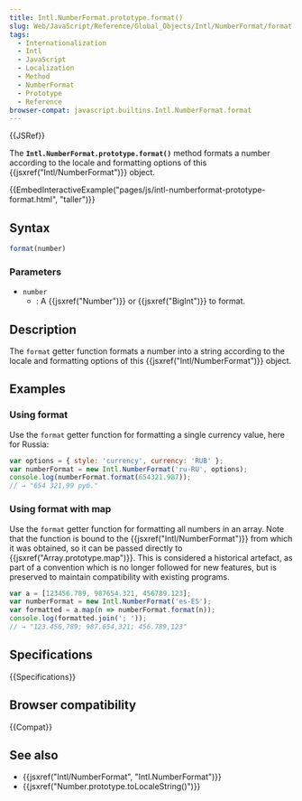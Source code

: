 ```yaml
---
title: Intl.NumberFormat.prototype.format()
slug: Web/JavaScript/Reference/Global_Objects/Intl/NumberFormat/format
tags:
  - Internationalization
  - Intl
  - JavaScript
  - Localization
  - Method
  - NumberFormat
  - Prototype
  - Reference
browser-compat: javascript.builtins.Intl.NumberFormat.format
---
```

{{JSRef}}

The **`Intl.NumberFormat.prototype.format()`** method formats a number according
to the locale and formatting options of this
{{jsxref("Intl/NumberFormat")}} object.

{{EmbedInteractiveExample("pages/js/intl-numberformat-prototype-format.html",
	"taller")}}

<!-- The source for this interactive example is stored in a GitHub repository. If you'd like to contribute to the interactive examples project, please clone https://github.com/mdn/interactive-examples and send us a pull request. -->

## Syntax

```js
format(number)
```

### Parameters

*   `number`
    *   : A {{jsxref("Number")}} or {{jsxref("BigInt")}} to format.

## Description

The `format` getter function formats a number into a string according to the
locale and formatting options of this {{jsxref("Intl/NumberFormat")}}
object.

## Examples

### Using format

Use the `format` getter function for formatting a single currency value, here
for Russia:

```js
var options = { style: 'currency', currency: 'RUB' };
var numberFormat = new Intl.NumberFormat('ru-RU', options);
console.log(numberFormat.format(654321.987));
// → "654 321,99 руб."
```

### Using format with map

Use the `format` getter function for formatting all numbers in an array. Note
that the function is bound to the {{jsxref("Intl/NumberFormat")}} from
which it was obtained, so it can be passed directly to
{{jsxref("Array.prototype.map")}}. This is considered a historical
artefact, as part of a convention which is no longer followed for new features,
but is preserved to maintain compatibility with existing programs.

```js
var a = [123456.789, 987654.321, 456789.123];
var numberFormat = new Intl.NumberFormat('es-ES');
var formatted = a.map(n => numberFormat.format(n));
console.log(formatted.join('; '));
// → "123.456,789; 987.654,321; 456.789,123"
```

## Specifications

{{Specifications}}

## Browser compatibility

{{Compat}}

## See also

*   {{jsxref("Intl/NumberFormat", "Intl.NumberFormat")}}
*   {{jsxref("Number.prototype.toLocaleString()")}}
